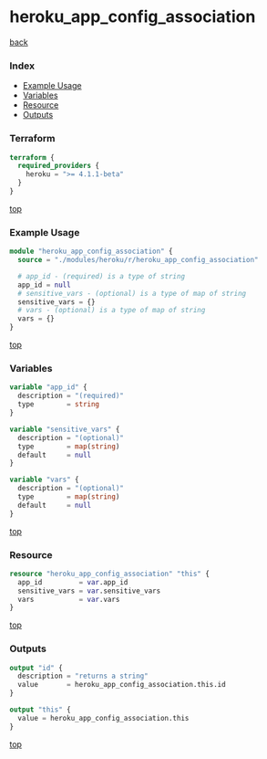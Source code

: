 # heroku_app_config_association

[back](../heroku.md)

### Index

- [Example Usage](#example-usage)
- [Variables](#variables)
- [Resource](#resource)
- [Outputs](#outputs)

### Terraform

```terraform
terraform {
  required_providers {
    heroku = ">= 4.1.1-beta"
  }
}
```

[top](#index)

### Example Usage

```terraform
module "heroku_app_config_association" {
  source = "./modules/heroku/r/heroku_app_config_association"

  # app_id - (required) is a type of string
  app_id = null
  # sensitive_vars - (optional) is a type of map of string
  sensitive_vars = {}
  # vars - (optional) is a type of map of string
  vars = {}
}
```

[top](#index)

### Variables

```terraform
variable "app_id" {
  description = "(required)"
  type        = string
}

variable "sensitive_vars" {
  description = "(optional)"
  type        = map(string)
  default     = null
}

variable "vars" {
  description = "(optional)"
  type        = map(string)
  default     = null
}
```

[top](#index)

### Resource

```terraform
resource "heroku_app_config_association" "this" {
  app_id         = var.app_id
  sensitive_vars = var.sensitive_vars
  vars           = var.vars
}
```

[top](#index)

### Outputs

```terraform
output "id" {
  description = "returns a string"
  value       = heroku_app_config_association.this.id
}

output "this" {
  value = heroku_app_config_association.this
}
```

[top](#index)